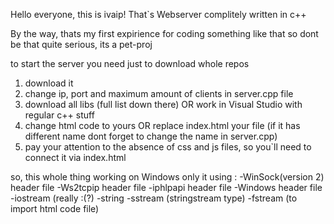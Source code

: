 Hello everyone, this is ivaip!
That`s Webserver complitely written in c++

By the way, thats my first expirience for coding something like that
so dont be that quite serious, its a pet-proj

to start the server you need just to download whole repos
1. download it
2. change ip, port and maximum amount of clients in server.cpp file
3. download all libs (full list down there) OR work in Visual Studio with regular c++ stuff
4. change html code to yours OR replace index.html your file (if it has different name dont forget to change the name in server.cpp)
5. pay your attention to the absence of css and js files, so you`ll need to connect it via index.html 

so, this whole thing working on Windows only
it using :
-WinSock(version 2) header file
-Ws2tcpip header file
-iphlpapi header file
-Windows header file
-iostream (really :(?)
-string 
-sstream (stringstream type)
-fstream (to import html code file)
